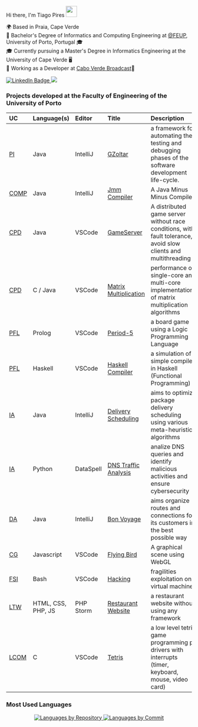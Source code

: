 Hi there, I'm Tiago Pires <img src="https://raw.githubusercontent.com/MartinHeinz/MartinHeinz/master/wave.gif" width="30px" height="30px" />

🌍 Based in Praia, Cape Verde  <br>
📖 Bachelor's Degree of Informatics and Computing Engineering at [@FEUP](https://sigarra.up.pt/feup/en/web_page.Inicial), University of Porto, Portugal 🎓 <br>
🎓 Currently pursuing a Master's Degree in Informatics Engineering at the University of Cape Verde 🖥️ <br>
💼 Working as a Developer at <a href="https://www.linkedin.com/company/cabo-verde-broadcast-sa/posts/?feedView=all">Cabo Verde Broadcast</a>📡 <br>

<a href="https://www.linkedin.com/in/tiagorspires/">
  <img src="https://img.shields.io/badge/LinkedIn-0077B5?style=for-the-badge&logo=linkedin&logoColor=white" alt="LinkedIn Badge"/>
</a>

<a href = "mailto:tiagorspires@gmail.com">
  <img src="https://img.shields.io/badge/Gmail-D14836?style=for-the-badge&logo=gmail&logoColor=white" target="_blank"/>
</a>

### **Projects developed at the Faculty of Engineering of the University of Porto** 

</p>

| UC | Language(s) | Editor | Title | Description |
| :--- | :--- | :--- | :--- | :--- |
| [PI](https://sigarra.up.pt/feup/pt/UCURR_GERAL.FICHA_UC_VIEW?pv_ocorrencia_id=501692) | Java | IntelliJ | [GZoltar](https://github.com/GZoltar/gzoltar) |  a framework for automating the testing and debugging phases of the software development life-cycle. |
| [COMP](https://sigarra.up.pt/feup/pt/ucurr_geral.ficha_uc_view?pv_ocorrencia_id=520331) | Java | IntelliJ | [Jmm Compiler](https://github.com/tiagorspires/COMP-JmmCompiler) | A Java Minus Minus Compiler |
| [CPD](https://sigarra.up.pt/feup/pt/UCURR_GERAL.FICHA_UC_VIEW?pv_ocorrencia_id=520333) | Java | VSCode | [GameServer](https://github.com/tiagorspires/CPD-GameServer) | A distributed game server without race conditions, with fault tolerance, avoid slow clients and multithreading |
| [CPD](https://sigarra.up.pt/feup/pt/UCURR_GERAL.FICHA_UC_VIEW?pv_ocorrencia_id=520333) | C / Java | VSCode | [Matrix Multiplication](https://github.com/tiagorspires/CPD-Parallel) | performance of single-core and multi-core implementations of matrix multiplication algorithms |
| [PFL](https://sigarra.up.pt/feup/pt/UCURR_GERAL.FICHA_UC_VIEW?pv_ocorrencia_id=520329) | Prolog | VSCode | [Period-5](https://github.com/tiagorspires/PFL-Period-5) |a board game using a Logic Programming Language|
| [PFL](https://sigarra.up.pt/feup/pt/UCURR_GERAL.FICHA_UC_VIEW?pv_ocorrencia_id=520329) | Haskell | VSCode | [Haskell Compiler](https://github.com/tiagorspires/PFL-haskell-compiler) |a simulation of a simple compiler in Haskell (Functional Programming)|
| [IA](https://sigarra.up.pt/feup/pt/UCURR_GERAL.FICHA_UC_VIEW?pv_ocorrencia_id=519340) | Java | IntelliJ | [Delivery Scheduling](https://github.com/tiagorspires/IA-DeliveryScheduling) |aims to optimize package delivery scheduling using various meta-heuristic algorithms|
| [IA](https://sigarra.up.pt/feup/pt/UCURR_GERAL.FICHA_UC_VIEW?pv_ocorrencia_id=519340) | Python | DataSpell | [DNS Traffic Analysis](https://github.com/Ricardo-Da-Cruz/AI-dns-traffic-analysis) |analize DNS queries and identify malicious activities and ensure cybersecurity|
| [DA](https://sigarra.up.pt/feup/pt/ucurr_geral.ficha_uc_view?pv_ocorrencia_id=484424) | Java | IntelliJ | [Bon Voyage](https://github.com/tiagorspires/DA-BonVoyage) | aims organize routes and connections for its customers in the best possible way|
| [CG](https://sigarra.up.pt/feup/pt/UCURR_GERAL.FICHA_UC_VIEW?pv_ocorrencia_id=501689) | Javascript | VSCode | [Flying Bird](https://github.com/tiagorspires/CG-FlyingBird) | A graphical scene using WebGL |
| [FSI](https://sigarra.up.pt/feup/pt/ucurr_geral.ficha_uc_view?pv_ocorrencia_id=501683) | Bash | VSCode | [Hacking](https://github.com/tiagorspires/FSI-Security) |fragilities exploitation on a virtual machine|
| [LTW](https://sigarra.up.pt/feup/pt/UCURR_GERAL.FICHA_UC_VIEW?pv_ocorrencia_id=484427) | HTML, CSS, PHP, JS | PHP Storm | [Restaurant Website](https://github.com/FEUP-LTW-2022/ltw-restaurant/tree/master) |a restaurant website without using any framework|
| [LCOM](https://sigarra.up.pt/feup/pt/ucurr_geral.ficha_uc_view?pv_ocorrencia_id=520323) | C | VSCode | [Tetris](https://github.com/tiagorspires/LCOM-Tetris) | a low level tetris game programming pc drivers with interrupts (timer, keyboard, mouse, video card) |

### **Most Used Languages**
<p align="center">
  <a href="https://github.com/tiagorspires">
    <img src="https://github-profile-summary-cards.vercel.app/api/cards/repos-per-language?username=tiagorspires&theme=vue" alt="Languages by Repository" />
    <img src="https://github-profile-summary-cards.vercel.app/api/cards/most-commit-language?username=tiagorspires&theme=vue" alt="Languages by Commit" />
  </a>
</p>



